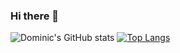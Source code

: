 ### Hi there 👋
![Dominic's GitHub stats](https://github-readme-stats.vercel.app/api?username=dominicjonas&theme=omni&show_icons=true) 
[![Top Langs](https://github-readme-stats.vercel.app/api/top-langs/?username=anuraghazra&layout=compact)](https://github.com/anuraghazra/github-readme-stats)

